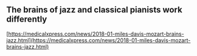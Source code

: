 ## The brains of jazz and classical pianists work differently
  
  [https://medicalxpress.com/news/2018-01-miles-davis-mozart-brains-jazz.html](https://medicalxpress.com/news/2018-01-miles-davis-mozart-brains-jazz.html)